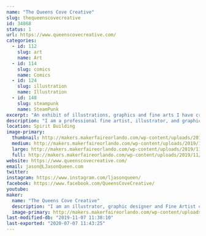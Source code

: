 ```yaml
---
name: "The Queens Cove Creative"
slug: thequeenscovecreative
id: 34868
status: 1
url: https://www.queenscovecreative.com/
categories:
  - id: 112
    slug: art
    name: Art
  - id: 114
    slug: comics
    name: Comics
  - id: 124
    slug: illustration
    name: Illustration
  - id: 148
    slug: steampunk
    name: SteamPunk
excerpt: "An exhibit of illustrations, graphics and fine arts I have created. As well as collector cards I create some of which are licensed by Lucasfilm, Nickelodeon, Netflix, and Topps. I will also do live painting/drawing to show my technique and process. "
description: "I am a professional fine artist, illustrator, and graphic designer. I have a BFA in Graphic Arts from Marshall University as well as a Masters of Arts in painting and illustration. I work as an independent artist and currently am licensed by Topps where I have had the pleasure of working on multiple cards sets including Star Wars, Stranger Things and Teenage Mutant Ninja Turtles. My work is a mix of traditional subject matter with modern technology. I sell a mix of traditional watercolors, oils, and marker as well as computer-created prints. Most recently I have had work selected by Netflix to be featured in the upcoming Art of Stranger Things artbook that will be released October 15th."
location: Spirit Building
image-primary:
  thumbnail: http://makers.makerfaireorlando.com/wp-content/uploads/2019/11/MakersFaireprofl-1-150x150.jpg
  medium: http://makers.makerfaireorlando.com/wp-content/uploads/2019/11/MakersFaireprofl-1-237x300.jpg
  large: http://makers.makerfaireorlando.com/wp-content/uploads/2019/11/MakersFaireprofl-1.jpg
  full: http://makers.makerfaireorlando.com/wp-content/uploads/2019/11/MakersFaireprofl-1.jpg
website: https://www.queenscovecreative.com/
email: jason@LJasonQueen.com
twitter: 
instagram: https://www.instagram.com/ljasonqueen/
facebook: https://www.facebook.com/QueensCoveCreative/
youtube: 
maker:
  name: "The Queens Cove Creative"
  description: "I am an illustrator, graphic designer and Fine Artist currently working as a independent artist and recently have had artwork licensed by Lucasfilm, Netflix and Nickelodeon for Topps collector card sets. I'll also be featured in the upcoming official Netflix  \"Stranger Things\" artbook published by penguin publishing and the Printed in Blood company."
  image-primary: http://makers.makerfaireorlando.com/wp-content/uploads/2019/07/FinalQueensCovelogo.jpg
last-modified-db: "2019-11-07 11:38:10"
last-exported: "2020-07-07 11:43:25"
---
```

